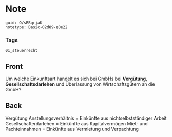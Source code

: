# Note
```
guid: O/sRBqrjaK
notetype: Basic-02d89-e0e22
```

### Tags
```
01_steuerrecht
```

## Front
Um welche Einkunftsart handelt es sich bei GmbHs bei
<b>Vergütung</b>, <b>Gesellschaftsdarlehen</b> und Überlassung von
Wirtschaftsgütern an die GmbH?

## Back
Vergütung Anstellungsverhältnis = Einkünfte aus nichtselbstständiger Arbeit
Gesellschafterdarlehen = Einkünfte aus Kapitalvermögen
Miet- und Pachteinnahmen = Einkünfte aus Vermietung und Verpachtung
